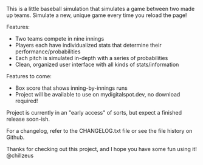 This is a little baseball simulation that simulates a game between two made up teams.
Simulate a new, unique game every time you reload the page! 

Features:
- Two teams compete in nine innings
- Players each have individualized stats that determine their performance/probabilities
- Each pitch is simulated in-depth with a series of probabilities
- Clean, organized  user interface with all kinds of stats/information

Features to come:
- Box score that shows inning-by-innings runs
- Project will be available to use on mydigitalspot.dev, no download required!

Project is currently in an "early access" of sorts, but expect a finished release soon-ish. 

For a changelog, refer to the CHANGELOG.txt file or see the file history on Github. 

Thanks for checking out this project, and I hope you have some fun using it! @chillzeus